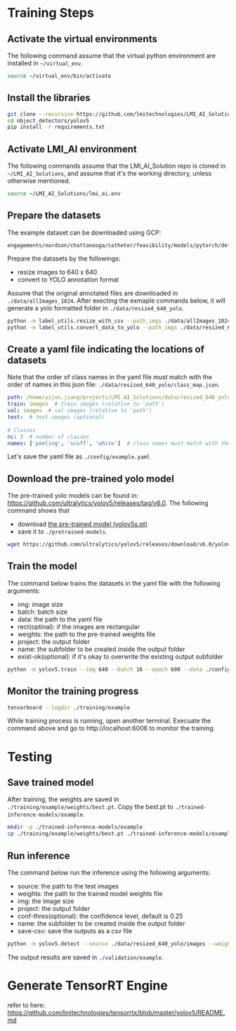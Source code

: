 # Training Steps
## Activate the virtual environments
The following command assume that the virtual python environment are installed in `~/virtual_env`.

```bash
source ~/virtual_env/bin/activate
```
## Install the libraries

```bash
git clone --recursive https://github.com/lmitechnologies/LMI_AI_Solutions.git
cd object_detectors/yolov5
pip install -r requirements.txt
```
## Activate LMI_AI environment
The following commands assume that the LMI_AI_Solution repo is cloned in `~/LMI_AI_Solutions`, and assume that it's the working directory, unless otherwise mentioned.

```bash
source ~/LMI_AI_Solutions/lmi_ai.env 
```

## Prepare the datasets
The example dataset can be downloaded using GCP:
```
engagements/nordson/chattanooga/catheter/feasibility/models/pytorch/defeat/objdet/yolov5/data/allImages_1024
```

Prepare the datasets by the followings:
- resize images to 640 x 640
- convert to YOLO annotation format

Assume that the original annotated files are downloaded in `./data/allImages_1024`. After execting the exmaple commands below, it will generate a yolo formatted folder in `./data/resized_640_yolo`.

```bash
python -m label_utils.resize_with_csv --path_imgs ./data/allImages_1024 --out_imsz 640,640 --path_out ./data/resized_640
python -m label_utils.convert_data_to_yolo --path_imgs ./data/resized_640 --path_out ./data/resized_640_yolo
```

## Create a yaml file indicating the locations of datasets
Note that the order of class names in the yaml file must match with the order of names in this json file: `./data/resized_640_yolo/class_map.json`.
```yaml
path: /home/yijun.jiang/projects/LMI_AI_Solutions/data/resized_640_yolo  # dataset root dir (must use absolute path!)
train: images  # train images (relative to 'path')
val: images  # val images (relative to 'path')
test:  # test images (optional)
 
# Classes
nc: 3  # number of classes
names: ['peeling', 'scuff', 'white']  # class names must match with the names in class_map.json
```
Let's save the yaml file as `./config/example.yaml`

## Download the pre-trained yolo model
The pre-trained yolo models can be found in: https://github.com/ultralytics/yolov5/releases/tag/v6.0. 
The following command shows that 
- download [the pre-trained model (yolov5s.pt)](https://github.com/ultralytics/yolov5/releases/download/v6.0/yolov5s.pt)
- save it to `./pretrained-models`.

```bash
wget https://github.com/ultralytics/yolov5/releases/download/v6.0/yolov5s.pt -P ./pretrained-models
```

## Train the model
The command below trains the datasets in the yaml file with the following arguments:
- img: image size
- batch: batch size
- data: the path to the yaml file
- rect(optinal): if the images are rectangular
- weights: the path to the pre-trained weights file
- project: the output folder
- name: the subfolder to be created inside the output folder
- exist-ok(optional): if it's okay to overwrite the existing output subfolder

```bash
python -m yolov5.train --img 640 --batch 16 --epoch 600 --data ./config/example.yaml --weights ./pretrained-models/yolov5s.pt --project ./training --name example --exist-ok
```

## Monitor the training progress
```bash
tensorboard --logdir ./training/example
```
While training process is running, open another terminal.
Execuate the command above and go to http://localhost:6006 to monitor the training.


# Testing
## Save trained model
After training, the weights are saved in `./training/example/weights/best.pt`. Copy the best.pt to `./trained-inference-models/example`.

```bash
mkdir -p ./trained-inference-models/example
cp ./training/example/weights/best.pt ./trained-inference-models/example
```

## Run inference
The command below run the inference using the following arguments:
- source: the path to the test images
- weights: the path to the trained model weights file
- img: the image size
- project: the output folder
- conf-thres(optional): the confidence level, default is 0.25
- name: the subfolder to be created inside the output folder
- save-csv: save the outputs as a csv file

```bash
python -m yolov5.detect --source ./data/resized_640_yolo/images --weights ./trained-inference-models/example/best.pt --img 640 --project ./validation --name example --save-csv
```
The output results are saved in `./validation/example`.

# Generate TensorRT Engine
refer to here: https://github.com/lmitechnologies/tensorrtx/blob/master/yolov5/README.md
